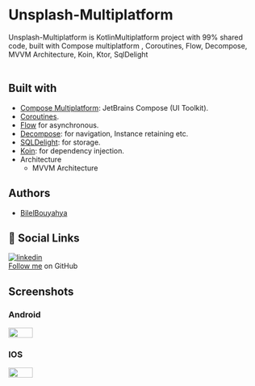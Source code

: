 # Unsplash-Multiplatform

Unsplash-Multiplatform is KotlinMultiplatform project with 99% shared code, built with Compose
multiplatform , Coroutines, Flow, Decompose, MVVM Architecture, Koin, Ktor, SqlDelight
<br>
<br>

## Built with

- [Compose Multiplatform](https://github.com/JetBrains/compose-multiplatform): JetBrains Compose (UI
  Toolkit).
- [Coroutines](https://github.com/Kotlin/kotlinx.coroutines).
- [Flow](https://kotlin.github.io/kotlinx.coroutines/kotlinx-coroutines-core/kotlinx.coroutines.flow/)
  for asynchronous.
- [Decompose](https://github.com/arkivanov/Decompose): for navigation, Instance retaining etc.
- [SQLDelight](https://github.com/cashapp/sqldelight): for storage.
- [Koin](https://github.com/InsertKoinIO/koin): for dependency injection.
- Architecture
    - MVVM Architecture

## Authors

- [BilelBouyahya](https://github.com/Bouyahyaa)

## 🔗 Social Links

[![linkedin](https://img.shields.io/badge/linkedin-0A66C2?style=for-the-badge&logo=linkedin&logoColor=white)](https://www.linkedin.com/in/bilel-bouyahya/)
<br>
[Follow me](https://github.com/Bouyahyaa) on GitHub

## Screenshots

### Android

<div style="display: flex">
  <img src="https://user-images.githubusercontent.com/74788624/233870322-821b7dbf-157b-4961-ad4a-4407366ff205.png" width="31%"/>
  </div>

### IOS

<div style="display: flex">
  <img src="https://user-images.githubusercontent.com/74788624/233870331-311e6e38-4d6a-481a-ab20-77ae39c2db49.png" width="31%"/>
  </div>